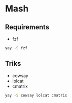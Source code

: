 # Mash

## Requirements

- fzf

```sh
yay -S fzf
```

## Triks

- cowsay
- lolcat
- cmatrix

```sh
yay -S cowsay lolcat cmatrix
```
